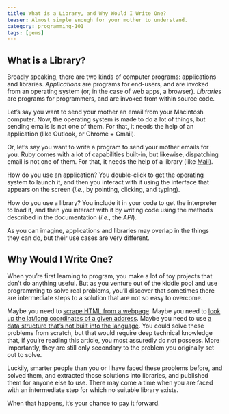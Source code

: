 ```yaml
---
title: What is a Library, and Why Would I Write One?
teaser: Almost simple enough for your mother to understand.
category: programming-101
tags: [gems]
---
```


What is a Library?
------------------

Broadly speaking, there are two kinds of computer programs: applications and libraries. <dfn>Applications</dfn> are programs for end-users, and are invoked from an operating system (or, in the case of web apps, a browser). <dfn>Libraries</dfn> are programs for programmers, and are invoked from within source code.

Let’s say you want to send your mother an email from your Macintosh computer. Now, the operating system is made to do a lot of things, but sending emails is not one of them. For that, it needs the help of an application (like Outlook, or Chrome + Gmail).

Or, let’s say you want to write a program to send your mother emails for you. Ruby comes with a lot of capabilities built-in, but likewise, dispatching email is not one of them. For that, it needs the help of a library (like [Mail][mail]).

How do you use an application? You double-click to get the operating system to launch it, and then you interact with it using the interface that appears on the screen (<i class="foreign">i.e.,</i> by pointing, clicking, and typing).

How do you use a library? You include it in your code to get the interpreter to load it, and then you interact with it by writing code using the methods described in the documentation (<i class="foreign">i.e.,</i> the <dfn>API</dfn>).

As you can imagine, applications and libraries may overlap in the things they can do, but their use cases are very different.

Why Would I Write One?
----------------------

When you’re first learning to program, you make a lot of toy projects that don’t do anything useful. But as you venture out of the kiddie pool and use programming to solve real problems, you’ll discover that sometimes there are intermediate steps to a solution that are not so easy to overcome.

Maybe you need to [scrape HTML from a webpage][noko]. Maybe you need to [look up the lat/long coordinates of a given address][geo]. Maybe you need to use [a data structure that’s not built into the language][nmp]. You could solve these problems from scratch, but that would require deep technical knowledge that, if you’re reading this article, you most assuredly do not possess. More importantly, they are still only secondary to the problem you originally set out to solve.

Luckily, smarter people than you or I have faced these problems before, and solved them, and extracted those solutions into libraries, and published them for anyone else to use. There may come a time when you are faced with an intermediate step for which no suitable library exists.

When that happens, it’s your chance to pay it forward.

[mail]: https://github.com/mikel/mail
[noko]: https://github.com/sparklemotion/nokogiri
[geo]: https://github.com/alexreisner/geocoder
[nmp]: https://github.com/SciRuby/nmatrix
